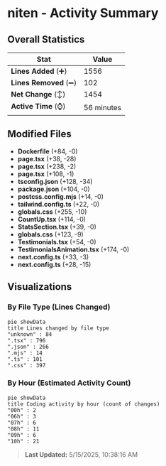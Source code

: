 # niten - Activity Summary 

## Overall Statistics

| Stat                   | Value                                                             |
| ---------------------- | ----------------------------------------------------------------- |
| **Lines Added** (➕)   | 1556                                          |
| **Lines Removed** (➖) | 102                                        |
| **Net Change** (↕)    | 1454                |
| **Active Time** (⌚)   | 56 minutes |


## Modified Files
- **Dockerfile** (+84, -0)
- **page.tsx** (+38, -28)
- **page.tsx** (+238, -2)
- **page.tsx** (+108, -1)
- **tsconfig.json** (+128, -34)
- **package.json** (+104, -0)
- **postcss.config.mjs** (+14, -0)
- **tailwind.config.ts** (+22, -0)
- **globals.css** (+255, -10)
- **CountUp.tsx** (+114, -0)
- **StatsSection.tsx** (+39, -0)
- **globals.css** (+123, -9)
- **Testimonials.tsx** (+54, -0)
- **TestimonialsAnimation.tsx** (+174, -0)
- **next.config.ts** (+33, -3)
- **next.config.ts** (+28, -15)

## Visualizations

### By File Type (Lines Changed)

```mermaid
pie showData
title Lines changed by file type
"unknown" : 84
".tsx" : 796
".json" : 266
".mjs" : 14
".ts" : 101
".css" : 397
```

### By Hour (Estimated Activity Count)

```mermaid
pie showData
title Coding activity by hour (count of changes)
"00h" : 2
"06h" : 3
"07h" : 6
"08h" : 11
"09h" : 6
"10h" : 21
```


> **Last Updated:** 5/15/2025, 10:38:16 AM